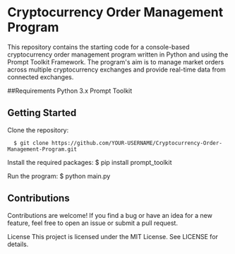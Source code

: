 # Cryptocurrency Order Management Program
This repository contains the starting code for a console-based cryptocurrency order management program written in Python and using the Prompt Toolkit Framework. The program's aim is to manage market orders across multiple cryptocurrency exchanges and provide real-time data from connected exchanges.

##Requirements
Python 3.x
Prompt Toolkit

## Getting Started

Clone the repository:
```
  $ git clone https://github.com/YOUR-USERNAME/Cryptocurrency-Order-Management-Program.git
```
Install the required packages:
  $ pip install prompt_toolkit

Run the program:
  $ python main.py

## Contributions
Contributions are welcome! If you find a bug or have an idea for a new feature, feel free to open an issue or submit a pull request.

License
This project is licensed under the MIT License. See LICENSE for details.
